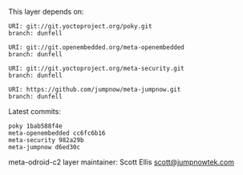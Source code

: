 This layer depends on:

    URI: git://git.yoctoproject.org/poky.git
    branch: dunfell

    URI: git://git.openembedded.org/meta-openembedded
    branch: dunfell

    URI: git://git.yoctoproject.org/meta-security.git
    branch: dunfell

    URI: https://github.com/jumpnow/meta-jumpnow.git
    branch: dunfell

Latest commits:

    poky 1bab588f4e
    meta-openembedded cc6fc6b16
    meta-security 982a29b
    meta-jumpnow d6ed30c

meta-odroid-c2 layer maintainer: Scott Ellis <scott@jumpnowtek.com>
